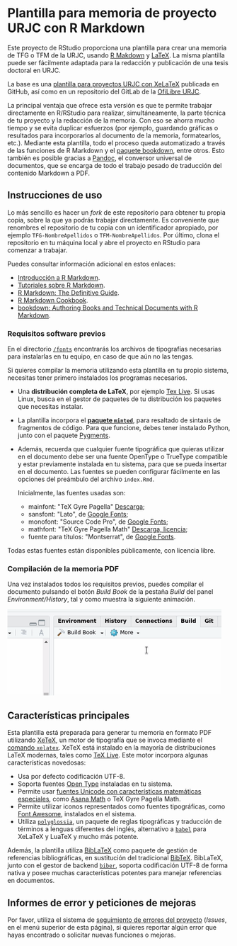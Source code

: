 # Plantilla para memoria de proyecto URJC con R Markdown

Este proyecto de RStudio proporciona una plantilla para crear una memoria de TFG o TFM de la URJC, usando [R Makdown](https://rmarkdown.rstudio.com/) y [LaTeX](https://es.wikipedia.org/wiki/LaTeX). La misma plantilla puede ser fácilmente adaptada para la redacción y publicación de una tesis doctoral en URJC.

La base es una [plantilla para proyectos URJC con XeLaTeX](https://github.com/glimmerphoenix/plantilla-memoria-TFG-TFM) publicada en GitHub, así como en un repositorio del GitLab de la [OfiLibre URJC](https://ofilibre.gitlab.io/).

La principal ventaja que ofrece esta versión es que te permite trabajar directamente en R/RStudio para realizar, simultáneamente, la parte técnica de tu proyecto y la redacción de la memoria. Con eso se ahorra mucho tiempo y se evita duplicar esfuerzos (por ejemplo, guardando gráficas o resultados para incorporarlos al documento de la memoria, formatearlos, etc.). Mediante esta plantilla, todo el proceso queda automatizado a través de las funciones de R Markdown y el [paquete bookdown](https://pkgs.rstudio.com/bookdown/), entre otros. Esto también es posible gracias a [Pandoc](https://pandoc.org/), el conversor universal de documentos, que se encarga de todo el trabajo pesado de traducción del contenido Markdown a PDF.

## Instrucciones de uso
Lo más sencillo es hacer un *fork* de este repositorio para obtener tu propia copia, sobre la que ya podrás trabajar directamente. Es
conveniente que renombres el repositorio de tu copia con un identificador apropiado, por ejemplo `TFG-NombreApellidos` o 
`TFM-NombreApellidos`. Por último, clona el repositorio en tu máquina local y abre el proyecto en RStudio para comenzar a trabajar.

Puedes consultar información adicional en estos enlaces:
  * [Introducción a R Markdown](https://rmarkdown.rstudio.com/lesson-1.html).
  * [Tutoriales sobre R Markdown](https://rmarkdown.rstudio.com/articles.html).
  * [R Markdown: The Definitive Guide](https://bookdown.org/yihui/rmarkdown/).
  * [R Markdown Cookbook](https://bookdown.org/yihui/rmarkdown-cookbook/).
  * [bookdown: Authoring Books and Technical Documents with R Markdown](https://bookdown.org/yihui/bookdown/).

### Requisitos software previos
En el directorio [`/fonts`](./fonts) encontrarás los archivos de tipografías necesarias para instalarlas en tu equipo, en caso de que aún no las tengas.

Si quieres compilar la memoria utilizando esta plantilla en tu propio sistema, necesitas tener primero instalados los programas necesarios.

* Una **distribución completa de LaTeX**, por ejemplo [Tex Live](https://www.tug.org/texlive/acquire-netinstall.html). Si usas
  Linux, busca en el gestor de paquetes de tu distribución los paquetes que necesitas instalar.
* La plantilla incorpora el [**paquete `minted`**](https://ctan.org/pkg/minted), para resaltado de sintaxis de fragmentos de código. Para que funcione, debes tener instalado Python, junto con el paquete [Pygments](https://pypi.org/project/Pygments/).
* Además, recuerda que cualquier fuente tipográfica que quieras utilizar en el documento debe ser una fuente OpenType o TrueType
  compatible y estar previamente instalada en tu sistema, para que se pueda insertar en el documento. Las fuentes se pueden configurar fácilmente en las opciones del preámbulo del archivo `index.Rmd`. 
  
  Inicialmente, las fuentes usadas son:
    - mainfont: "TeX Gyre Pagella" [Descarga](https://www.1001fonts.com/tex-gyre-pagella-font.html);
    - sansfont: "Lato", de [Google Fonts](https://fonts.google.com/specimen/Lato);
    - monofont: "Source Code Pro", de [Google Fonts](https://fonts.google.com/specimen/Source+Code+Pro);
    - mathfont: "TeX Gyre Pagella Math" [Descarga, licencia](http://www.gust.org.pl/projects/e-foundry/tg-math/download/index_html#Pagella_Math);
    - fuente para títulos: "Montserrat", de [Google Fonts](https://fonts.google.com/specimen/Montserrat).

Todas estas fuentes están disponibles públicamente, con licencia libre. 

### Compilación de la memoria PDF

Una vez instalados todos los requisitos previos, puedes compilar el documento pulsando el botón *Build Book* de la pestaña *Build* del panel *Environment/History*, tal y como muestra la siguiente animación.

![](img/compile-book-PDF.gif)


## Características principales
Esta plantilla está preparada para generar tu memoria en formato PDF utilizando [XeTeX](https://en.wikipedia.org/wiki/XeTeX), un motor de tipografía que se invoca 
mediante el [comando `xelatex`](https://tex.stackexchange.com/questions/296616/questions-regarding-the-distinction-between-xetex-and-xelatex-and-how-they-relat). XeTeX está instalado en la mayoría de distribuciones LaTeX modernas, tales como 
[TeX Live](https://www.tug.org/texlive/). Este motor incorpora algunas características novedosas:

* Usa por defecto codificación UTF-8.
* Soporta fuentes [Open Type](https://en.wikipedia.org/wiki/OpenType) instaladas en tu sistema.
* Permite usar [fuentes Unicode con características matemáticas especiales](https://tex.stackexchange.com/questions/43813/what-math-fonts-are-available-that-work-in-xelatex), 
  como [Asana Math](https://en.wikipedia.org/wiki/Asana-Math) o TeX Gyre Pagella Math.
* Permite utilizar iconos representados como fuentes tipográficas, como [Font Awesome](https://fontawesome.com/), instalados en el sistema.
* Utiliza [`polyglossia`](https://ctan.org/pkg/polyglossia), un paquete de reglas tipográficas y traducción de términos a lenguas
  diferentes del inglés, alternativo a [`babel`](https://ctan.org/pkg/babel) para XeLaTeX y LuaTeX y mucho más potente.
  
Además, la plantilla utiliza [BibLaTeX](https://www.ctan.org/pkg/biblatex) como paquete de gestión de referencias bibliográficas,
en sustitución del tradicional [BibTeX](https://www.ctan.org/pkg/bibtex). BibLaTeX, junto con el gestor de backend 
[`biber`](https://www.ctan.org/pkg/biber), soporta codificación UTF-8 de forma nativa y posee muchas características potentes para 
manejar referencias en documentos.


## Informes de error y peticiones de mejoras

Por favor, utiliza el sistema de [seguimiento de errores del proyecto](https://github.com/glimmerphoenix/plantilla-memoria-rmd-URJC/issues) (*Issues*, en el menú superior de esta página), si quieres reportar algún error que hayas encontrado o solicitar nuevas funciones o mejoras.
